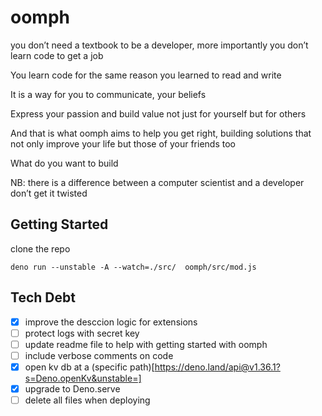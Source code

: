 # oomph

you don’t need a textbook to be a developer, more importantly you don’t learn
code to get a job

You learn code for the same reason you learned to read and write

It is a way for you to communicate, your beliefs

Express your passion and build value not just for yourself but for others

And that is what oomph aims to help you get right, building solutions that not
only improve your life but those of your friends too

What do you want to build

NB: there is a difference between a computer scientist and a developer don’t get
it twisted

## Getting Started

clone the repo

```
deno run --unstable -A --watch=./src/  oomph/src/mod.js
```

## Tech Debt

- [x] improve the desccion logic for extensions
- [ ] protect logs with secret key
- [ ] update readme file to help with getting started with oomph
- [ ] include verbose comments on code
- [x] open kv db at a (specific
      path)[https://deno.land/api@v1.36.1?s=Deno.openKv&unstable=]
- [x] upgrade to Deno.serve
- [ ] delete all files when deploying
